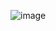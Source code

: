 ![image](https://github.com/LongTran15200/LeetC-CWars-Cchef-etc/assets/128632373/e0e93af1-fc68-42f6-94d9-531999c37f23)
